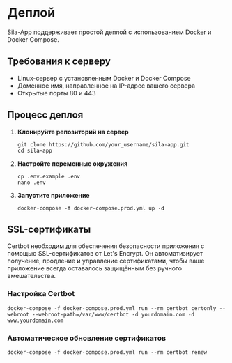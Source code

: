 # Деплой

Sila-App поддерживает простой деплой с использованием Docker и Docker Compose.

## Требования к серверу

- Linux-сервер с установленным Docker и Docker Compose
- Доменное имя, направленное на IP-адрес вашего сервера
- Открытые порты 80 и 443

## Процесс деплоя

1. **Клонируйте репозиторий на сервер**

   ```
   git clone https://github.com/your_username/sila-app.git
   cd sila-app
   ```

2. **Настройте переменные окружения**

   ```
   cp .env.example .env
   nano .env
   ```

3. **Запустите приложение**

   ```
   docker-compose -f docker-compose.prod.yml up -d
   ```

## SSL-сертификаты

Certbot необходим для обеспечения безопасности приложения с помощью SSL-сертификатов от Let's Encrypt. Он автоматизирует получение, продление и управление сертификатами, чтобы ваше приложение всегда оставалось защищённым без ручного вмешательства.

### Настройка Certbot

```
docker-compose -f docker-compose.prod.yml run --rm certbot certonly --webroot --webroot-path=/var/www/certbot -d yourdomain.com -d www.yourdomain.com
```

### Автоматическое обновление сертификатов

```
docker-compose -f docker-compose.prod.yml run --rm certbot renew
``` 